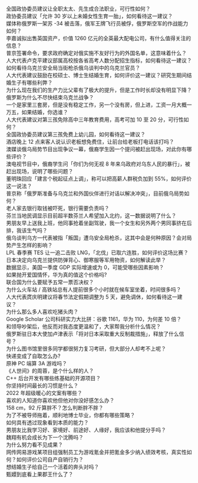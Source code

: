 全国政协委员建议让全职太太、先生成合法职业，可行性如何？  
政协委员建议「允许 30 岁以上未婚女性生育一胎」，如何看待这一建议？  
媒体称俄罗斯一架苏 -34 被击落，俄军王牌飞行员被俘，俄罗斯空军的作战能力如何？  
李嘉诚拟出售英国资产，价值 1260 亿元的全英最大配电公司，有什么值得关注的信息？  
普京签署命令，要求政府确定对俄实施不友好行为的外国名单，这意味着什么？  
人大代表卢克平建议部属高校按各省高考人数分配招生指标，如何看待这一建议？  
如何看待乌克兰安全局当街枪杀俄乌谈判中的乌克兰官员？  
人大代表建议鼓励在校硕士、博士生结婚生育，如何评价这一建议？研究生期间结婚生子有哪些利弊？  
为什么现在我们的生产力比父辈有了极大的提升，但是工作时长却没有明显下降？  
俄罗斯为什么不尽快结束乌克兰战争？  
一个是家里三套房，但是没有稳定工作，另一个没有房，但上进，工资一月大概一万五，如果结婚，你选谁？  
人大代表建议对第三孩免除高中三年教育费用，高考可加 10 至 20 分，可行性如何？  
全国政协委员建议第三孩免费上幼儿园，如何看待这一建议？  
酒店晚上 12 点来客人说认识老板想免费住，让前台给老板打电话该打吗？  
澳媒谈俄乌局势节目出现争议一幕，俄裔学生因一个提问被赶出现场，对此你有哪些评价？  
澳电视节目中，俄裔学生问「你们为何无视 8 年来乌政府对乌东人民的暴行」，被赶出现场，说明了哪些问题？  
董明珠回应「建言个税起征点上调」，称可以把高薪人群税负加到 55%，如何评价这一说法？  
普京称「俄罗斯准备与乌克兰和外国伙伴进行对话以解决冲突」，目前俄乌局势如何？  
老人家去银行取钱被吓死，银行需要负责吗？  
芬兰当地民调显示目前超半数芬兰人希望加入北约，这一数据说明了什么？  
男朋友早上送我上班，他同事抢着坐副驾驶，我一个女生和另外两个男同事挤在后排，我该生气吗？  
俄乌谈判乌方一代表被指「叛国」遭乌安全局枪杀，这其中会是何种原因？会对局势产生怎样的影响？  
LPL 春季赛 TES 让一追二击败 LNG，「北伐」已取六连胜，如何评价这场比赛？  
日本决定向乌克兰提供防弹背心、御寒服等军用物资，如何解读此举？  
数据显示，美国一季度 GDP 实际增速或为 0，可能受哪些因素影响？  
如果抛开爱国情怀，华为真的值这个价格吗?  
联合国为什么要赋予五常一票否决权？  
为什么火车站 / 高铁站总有人提前很多个小时就在候车室坐着，时间很多吗？  
人大代表庹庆明建议将春节法定假期调整为 5 天，避免调休，如何看待这一建议？  
为什么那么多人喜欢吃猪头肉？  
Google Scholar 公司科研实力大比拼：谷歌 1161，华为 110，为何差 10 倍？  
和领导吵架后，他反而对我态度更温和了，大家帮我分析什么情况？  
俄罗斯驻日本大使加卢津表示「将对日本采取重大反制裁措施」，释放了什么信号？  
为什么图书馆里很多同学都很努力复习考研，但大部分人却考不上呢？  
快递变成了自取怎么办?  
原神 PC 端算 3A 游戏吗？  
《人世间》的周蓉，是个什么样的人？  
C++ 后台开发有哪些练基础的开源项目？  
你坚持时间最长的习惯是什么？  
2022 年超级暖心的文案有哪些？  
喜欢的人知道你喜欢他但他对你没好感怎么办？  
158 cm，92 斤算胖不？怎么判断胖不胖？  
为了不被导师拖着，顺利地博士毕业，你都有哪些策略？  
如何具有透过现象看到本质的能力？  
男朋友比我学习好、家境好、前途好、人缘好，我应该和他提分手吗？  
魏翔有机会成长为下一个沈腾吗？  
为什么努力看不见成果？  
网传网易游戏某项目组强制员工为游戏氪金并把氪金多少纳入绩效考核，真实性如何？如何评价公司自产自销行为？  
想结婚生子给自己一个活着的奔头对吗？  
甄嬛到底看上果郡王什么了？  

